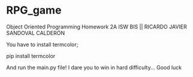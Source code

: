 # RPG_game
Object Oriented Programming Homework
2A ISW BIS || RICARDO JAVIER SANDOVAL CALDERÓN

You have to install termcolor; 

pip install termcolor

And run the main.py file! I dare you to win in hard difficulty... Good luck
